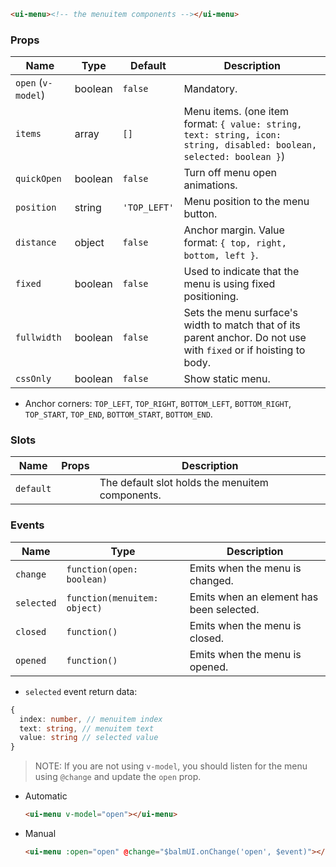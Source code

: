 ```html
<ui-menu><!-- the menuitem components --></ui-menu>
```

### Props

| Name               | Type    | Default      | Description                                                                                                          |
| ------------------ | ------- | ------------ | -------------------------------------------------------------------------------------------------------------------- |
| `open` (`v-model`) | boolean | `false`      | Mandatory.                                                                                                           |
| `items`            | array   | `[]`         | Menu items. (one item format: `{ value: string, text: string, icon: string, disabled: boolean, selected: boolean }`) |
| `quickOpen`        | boolean | `false`      | Turn off menu open animations.                                                                                       |
| `position`         | string  | `'TOP_LEFT'` | Menu position to the menu button.                                                                                    |
| `distance`         | object  | `false`      | Anchor margin. Value format: `{ top, right, bottom, left }`.                                                         |
| `fixed`            | boolean | `false`      | Used to indicate that the menu is using fixed positioning.                                                           |
| `fullwidth`        | boolean | `false`      | Sets the menu surface's width to match that of its parent anchor. Do not use with `fixed` or if hoisting to body.    |
| `cssOnly`          | boolean | `false`      | Show static menu.                                                                                                    |

- Anchor corners: `TOP_LEFT`, `TOP_RIGHT`, `BOTTOM_LEFT`, `BOTTOM_RIGHT`, `TOP_START`, `TOP_END`, `BOTTOM_START`, `BOTTOM_END`.

### Slots

| Name      | Props | Description                                     |
| --------- | ----- | ----------------------------------------------- |
| `default` |       | The default slot holds the menuitem components. |

### Events

| Name       | Type                         | Description                              |
| ---------- | ---------------------------- | ---------------------------------------- |
| `change`   | `function(open: boolean)`    | Emits when the menu is changed.          |
| `selected` | `function(menuitem: object)` | Emits when an element has been selected. |
| `closed`   | `function()`                 | Emits when the menu is closed.           |
| `opened`   | `function()`                 | Emits when the menu is opened.           |

- `selected` event return data:

```ts
{
  index: number, // menuitem index
  text: string, // menuitem text
  value: string // selected value
}
```

> NOTE: If you are not using `v-model`, you should listen for the menu using `@change` and update the `open` prop.

- Automatic

  ```html
  <ui-menu v-model="open"></ui-menu>
  ```

- Manual

  ```html
  <ui-menu :open="open" @change="$balmUI.onChange('open', $event)"></ui-menu>
  ```

